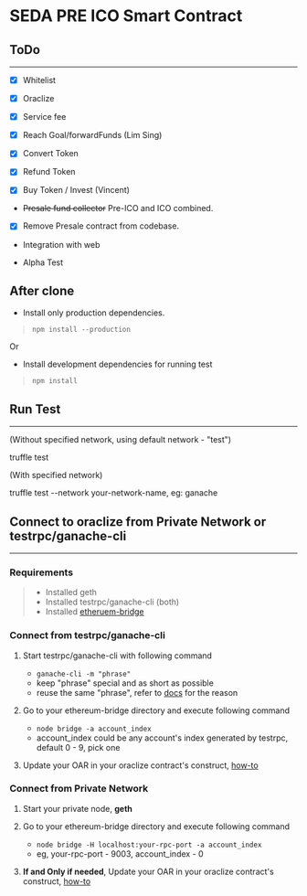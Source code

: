 # SEDA PRE ICO Smart Contract

## ToDo
___


- [x] Whitelist

- [x] Oraclize

- [x] Service fee

- [x] Reach Goal/forwardFunds (Lim Sing)

- [x] Convert Token

- [x] Refund Token

- [x] Buy Token / Invest (Vincent)

- ~~Presale fund collector~~ Pre-ICO and ICO combined.

- [x] Remove Presale contract from codebase.

- Integration with web

- Alpha Test

## After clone

- Install only production dependencies.
> ```
> npm install --production
> ```

Or

- Install development dependencies for running test
> ```
> npm install
> ```

## Run Test
___

(Without specified network, using default network - "test")

truffle test

(With specified network)

truffle test --network your-network-name, eg: ganache

## Connect to oraclize from Private Network or testrpc/ganache-cli
___

### Requirements

> - Installed geth
> - Installed testrpc/ganache-cli (both)
> - Installed [etheruem-bridge](https://github.com/oraclize/ethereum-bridge)

### Connect from testrpc/ganache-cli
1. Start testrpc/ganache-cli with following command
    * ```ganache-cli -m "phrase"```
    * keep "phrase" special and as short as possible
    * reuse the same "phrase", refer to [docs](https://github.com/oraclize/ethereum-bridge) for the reason

2. Go to your ethereum-bridge directory and execute following command
    * ```node bridge -a account_index```
    * account_index could be any account's index generated by testrpc, default 0 - 9, pick one

3. Update your OAR in your oraclize contract's construct, [how-to](https://github.com/oraclize/ethereum-bridge)

### Connect from Private Network
1. Start your private node, **geth**

2. Go to your ethereum-bridge directory and execute following command
    * ```node bridge -H localhost:your-rpc-port -a account_index```
    * eg, your-rpc-port - 9003, account_index - 0

3. **If and Only if needed**, Update your OAR in your oraclize contract's construct, [how-to](https://github.com/oraclize/ethereum-bridge)
